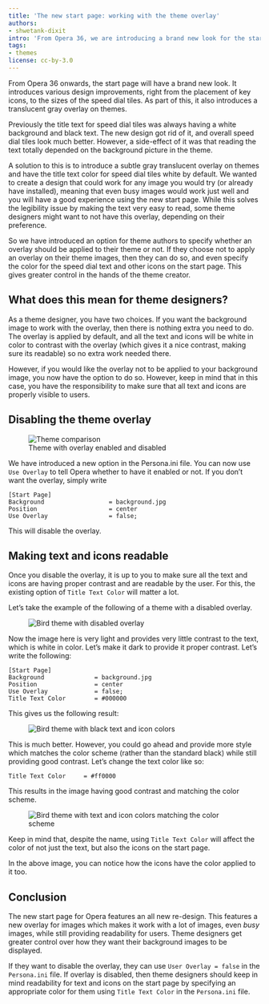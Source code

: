 ```yaml
---
title: 'The new start page: working with the theme overlay'
authors:
- shwetank-dixit
intro: 'From Opera 36, we are introducing a brand new look for the start page. Let us take a look at what this means for theme developers and what you can do to tweak your theme even further.'
tags:
- themes
license: cc-by-3.0
---
```


From Opera 36 onwards, the start page will have a brand new look. It introduces various design improvements, right from the placement of key icons, to the sizes of the speed dial tiles. As part of this, it also introduces a translucent gray overlay on themes.

Previously the title text for speed dial tiles was always having a white background and black text. The new design got rid of it, and overall speed dial tiles look much better. However, a side-effect of it was that reading the text totally depended on the background picture in the theme.

A solution to this is to introduce a subtle gray translucent overlay on themes and have the title text color for speed dial tiles white by default. We wanted to create a design that could work for any image you would try (or already have installed), meaning that even busy images would work just well and you will have a good experience using the new start page. While this solves the legibility issue by making the text very easy to read, some theme designers might want to not have this overlay, depending on their preference.

So we have introduced an option for theme authors to specify whether an overlay should be applied to their theme or not. If they choose not to apply an overlay on their theme images, then they can do so, and even specify the color for the speed dial text and other icons on the start page. This gives greater control in the hands of the theme creator.  

## What does this mean for theme designers?

As a theme designer, you have two choices. If you want the background image to work with the overlay, then there is nothing extra you need to do. The overlay is applied by default, and all the text and icons will be white in color to contrast with the overlay (which gives it a nice contrast, making sure its readable) so no extra work needed there.

However, if you would like the overlay not to be applied to your background image, you now have the option to do so. However, keep in mind that in this case, you have the responsibility to make sure that all text and icons are properly visible to users.

## Disabling the theme overlay

<figure block="figure">
    <img elem="media" src="{{ page.id }}/theme-comparison.gif" alt="Theme comparison">
    <figcaption>Theme with overlay enabled and disabled</figcaption>
</figure>

We have introduced a new option in the Persona.ini file. You can now use `Use Overlay` to tell Opera whether to have it enabled or not. If you don’t want the overlay, simply write

    [Start Page]
    Background					= background.jpg
    Position					= center
    Use Overlay					= false;

This will disable the overlay.

## Making text and icons readable

Once you disable the overlay, it is up to you to make sure all the text and icons are having proper contrast and are readable by the user. For this, the existing option of `Title Text Color` will matter a lot.

Let’s take the example of the following of a theme with a disabled overlay.

<figure block="figure">
    <img elem="media" src="{{ page.id }}/birdtheme-disabled.jpg" alt="Bird theme with disabled overlay">
</figure>

Now the image here is very light and provides very little contrast to the text, which is white in color. Let’s make it dark to provide it proper contrast. Let’s write the following:

    [Start Page]
    Background				= background.jpg
    Position				= center
    Use Overlay				= false;
    Title Text Color		= #000000

This gives us the following result:

<figure block="figure">
    <img elem="media" src="{{ page.id }}/birdtheme-black.jpg" alt="Bird theme with black text and icon colors">
</figure>

This is much better. However, you could go ahead and provide more style which matches the color scheme (rather than the standard black) while still providing good contrast. Let’s change the text color like so:

    Title Text Color     = #ff0000

This results in the image having good contrast and matching the color scheme.

<figure block="figure">
    <img elem="media" src="{{ page.id }}/birdtheme-main.jpg" alt="Bird theme with text and icon colors matching the color scheme">
</figure>

Keep in mind that, despite the name, using `Title Text Color` will affect the color of not just the text, but also the icons on the start page.

In the above image, you can notice how the icons have the color applied to it too.

## Conclusion

The new start page for Opera features an all new re-design. This features a new overlay for images which makes it work with a lot of images, even *busy* images, while still providing readability for users. Theme designers get greater control over how they want their background images to be displayed.

If they want to disable the overlay, they can use `User Overlay = false` in the `Persona.ini` file. If overlay is disabled, then theme designers should keep in mind readability for text and icons on the start page by specifying an appropriate color for them using `Title Text Color` in the `Persona.ini` file.
